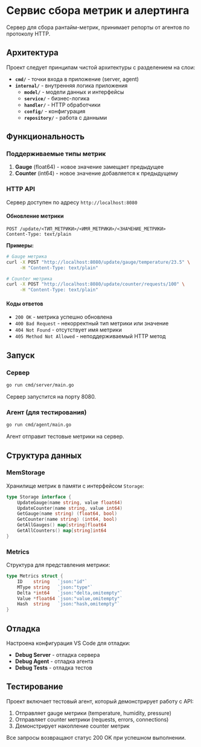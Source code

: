 # Сервис сбора метрик и алертинга

Сервер для сбора рантайм-метрик, принимает репорты от агентов по протоколу HTTP.

## Архитектура

Проект следует принципам чистой архитектуры с разделением на слои:

- **`cmd/`** - точки входа в приложение (server, agent)
- **`internal/`** - внутренняя логика приложения
  - **`model/`** - модели данных и интерфейсы
  - **`service/`** - бизнес-логика
  - **`handler/`** - HTTP обработчики
  - **`config/`** - конфигурация
  - **`repository/`** - работа с данными

## Функциональность

### Поддерживаемые типы метрик

1. **Gauge** (float64) - новое значение замещает предыдущее
2. **Counter** (int64) - новое значение добавляется к предыдущему

### HTTP API

Сервер доступен по адресу `http://localhost:8080`

#### Обновление метрики

```
POST /update/<ТИП_МЕТРИКИ>/<ИМЯ_МЕТРИКИ>/<ЗНАЧЕНИЕ_МЕТРИКИ>
Content-Type: text/plain
```

**Примеры:**
```bash
# Gauge метрика
curl -X POST "http://localhost:8080/update/gauge/temperature/23.5" \
     -H "Content-Type: text/plain"

# Counter метрика
curl -X POST "http://localhost:8080/update/counter/requests/100" \
     -H "Content-Type: text/plain"
```

#### Коды ответов

- `200 OK` - метрика успешно обновлена
- `400 Bad Request` - некорректный тип метрики или значение
- `404 Not Found` - отсутствует имя метрики
- `405 Method Not Allowed` - неподдерживаемый HTTP метод

## Запуск

### Сервер

```bash
go run cmd/server/main.go
```

Сервер запустится на порту 8080.

### Агент (для тестирования)

```bash
go run cmd/agent/main.go
```

Агент отправит тестовые метрики на сервер.

## Структура данных

### MemStorage

Хранилище метрик в памяти с интерфейсом `Storage`:

```go
type Storage interface {
    UpdateGauge(name string, value float64)
    UpdateCounter(name string, value int64)
    GetGauge(name string) (float64, bool)
    GetCounter(name string) (int64, bool)
    GetAllGauges() map[string]float64
    GetAllCounters() map[string]int64
}
```

### Metrics

Структура для представления метрики:

```go
type Metrics struct {
    ID    string   `json:"id"`
    MType string   `json:"type"`
    Delta *int64   `json:"delta,omitempty"`
    Value *float64 `json:"value,omitempty"`
    Hash  string   `json:"hash,omitempty"`
}
```

## Отладка

Настроена конфигурация VS Code для отладки:

- **Debug Server** - отладка сервера
- **Debug Agent** - отладка агента
- **Debug Tests** - отладка тестов

## Тестирование

Проект включает тестовый агент, который демонстрирует работу с API:

1. Отправляет gauge метрики (temperature, humidity, pressure)
2. Отправляет counter метрики (requests, errors, connections)
3. Демонстрирует накопление counter метрик

Все запросы возвращают статус 200 OK при успешном выполнении.
